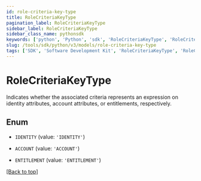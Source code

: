 ```yaml
---
id: role-criteria-key-type
title: RoleCriteriaKeyType
pagination_label: RoleCriteriaKeyType
sidebar_label: RoleCriteriaKeyType
sidebar_class_name: pythonsdk
keywords: ['python', 'Python', 'sdk', 'RoleCriteriaKeyType', 'RoleCriteriaKeyType'] 
slug: /tools/sdk/python/v3/models/role-criteria-key-type
tags: ['SDK', 'Software Development Kit', 'RoleCriteriaKeyType', 'RoleCriteriaKeyType']
---
```


# RoleCriteriaKeyType

Indicates whether the associated criteria represents an expression on identity attributes, account attributes, or entitlements, respectively.

## Enum

* `IDENTITY` (value: `'IDENTITY'`)

* `ACCOUNT` (value: `'ACCOUNT'`)

* `ENTITLEMENT` (value: `'ENTITLEMENT'`)

[[Back to top]](#) 

